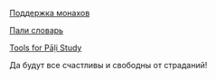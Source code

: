 [Поддержка монахов](https://devamitta.github.io/pali/dana.html)

[Пали словарь](https://devamitta.github.io/pali/)

[Tools for Pāḷi Study](https://sasanarakkha.github.io/study-tools/)

Да будут все счастливы и свободны от страданий!

